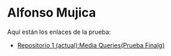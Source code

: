 # Alfonso Mujica

Aquí están los enlaces de la prueba:

- [Repositorio 1 (actual):Media Queries(Prueba Finalg) ](https://alfonsomujicas.github.io/Desafio_latam_modulo2_prueba_final/)
